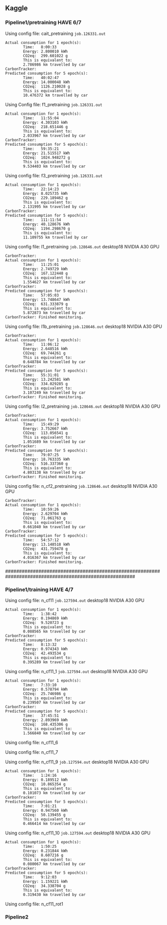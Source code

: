 ## Kaggle
### Pipeline1/pretraining HAVE 6/7
Using config file: cait_pretraining `job.126331.out`
```
Actual consumption for 1 epoch(s):
        Time:   8:00:33
        Energy: 2.800010 kWh
        CO2eq:  299.601022 g
        This is equivalent to:
        2.786986 km travelled by car
CarbonTracker:
Predicted consumption for 5 epoch(s):
        Time:   40:02:47
        Energy: 14.000048 kWh
        CO2eq:  1126.210028 g
        This is equivalent to:
        10.476372 km travelled by car
```

Using Config file: f1_pretraining `job.126331.out`
```
Actual consumption for 1 epoch(s):
        Time:   11:55:04
        Energy: 4.303103 kWh
        CO2eq:  218.651446 g
        This is equivalent to:
        2.033967 km travelled by car
CarbonTracker:
Predicted consumption for 5 epoch(s):
        Time:   59:35:21
        Energy: 21.515517 kWh
        CO2eq:  1024.948272 g
        This is equivalent to:
        9.534403 km travelled by car
```

Using config file: f3_pretraining `job.126331.out`
```
Actual consumption for 1 epoch(s):
        Time:   22:14:23
        Energy: 8.025735 kWh
        CO2eq:  229.189462 g
        This is equivalent to:
        2.131995 km travelled by car
CarbonTracker:
Predicted consumption for 5 epoch(s):
        Time:   111:11:54
        Energy: 40.128676 kWh
        CO2eq:  1194.298670 g
        This is equivalent to:
        11.109755 km travelled by car
```

Using config file: l1_pretraining ```job.128646.out``` desktop18 NVIDIA A30 GPU
```
CarbonTracker:
Actual consumption for 1 epoch(s):
        Time:   11:25:01
        Energy: 2.749729 kWh
        CO2eq:  167.122448 g
        This is equivalent to:
        1.554627 km travelled by car
CarbonTracker:
Predicted consumption for 5 epoch(s):
        Time:   57:05:03
        Energy: 13.748647 kWh
        CO2eq:  631.333879 g
        This is equivalent to:
        5.872873 km travelled by car
CarbonTracker: Finished monitoring.
```

Using config file: l1b_pretraining ```job.128646.out``` desktop18 NVIDIA A30 GPU
```
CarbonTracker:
Actual consumption for 1 epoch(s):
        Time:   11:06:12
        Energy: 2.648516 kWh
        CO2eq:  69.744261 g
        This is equivalent to:
        0.648784 km travelled by car
CarbonTracker:
Predicted consumption for 5 epoch(s):
        Time:   55:31:01
        Energy: 13.242581 kWh
        CO2eq:  334.029285 g
        This is equivalent to:
        3.107249 km travelled by car
CarbonTracker: Finished monitoring.
```

Using config file: l2_pretraining ```job.128646.out``` desktop18 NVIDIA A30 GPU
```
CarbonTracker:
Actual consumption for 1 epoch(s):
        Time:   15:49:29
        Energy: 3.752667 kWh
        CO2eq:  113.056541 g
        This is equivalent to:
        1.051689 km travelled by car
CarbonTracker:
Predicted consumption for 5 epoch(s):
        Time:   79:07:25
        Energy: 18.763335 kWh
        CO2eq:  516.337360 g
        This is equivalent to:
        4.803138 km travelled by car
CarbonTracker: Finished monitoring.
```


Using config file: n_cf2_pretraining ```job.128646.out``` desktop18 NVIDIA A30 GPU
```
CarbonTracker:
Actual consumption for 1 epoch(s):
        Time:   10:59:26
        Energy: 2.629704 kWh
        CO2eq:  71.061763 g
        This is equivalent to:
        0.661040 km travelled by car
CarbonTracker:
Predicted consumption for 5 epoch(s):
        Time:   54:57:12
        Energy: 13.148518 kWh
        CO2eq:  431.759478 g
        This is equivalent to:
        4.016367 km travelled by car
CarbonTracker: Finished monitoring.
```


#######################################################################################################

### Pipeline1/training HAVE 4/7
Using config file: n_cf11 `job.127594.out`  desktop18 NVIDIA A30 GPU
```
Actual consumption for 1 epoch(s):
        Time:   1:38:42
        Energy: 0.194869 kWh
        CO2eq:  9.520723 g
        This is equivalent to:
        0.088565 km travelled by car
CarbonTracker:
Predicted consumption for 5 epoch(s):
        Time:   8:13:32
        Energy: 0.974343 kWh
        CO2eq:  42.493534 g
        This is equivalent to:
        0.395289 km travelled by car
```

Using config file: n_cf11_1 `job.127594.out` desktop18 NVIDIA A30 GPU
```
Actual consumption for 1 epoch(s):
        Time:   7:33:10
        Energy: 0.578794 kWh
        CO2eq:  25.746986 g
        This is equivalent to:
        0.239507 km travelled by car
CarbonTracker:
Predicted consumption for 5 epoch(s):
        Time:   37:45:51
        Energy: 2.893969 kWh
        CO2eq:  168.435306 g
        This is equivalent to:
        1.566840 km travelled by car
```

Using config file: n_cf11_6

Using config file: n_cf11_7

Using config file: n_cf11_9 `job.127594.out` desktop18 NVIDIA A30 GPU
```
Actual consumption for 1 epoch(s):
        Time:   1:24:16
        Energy: 0.189512 kWh
        CO2eq:  10.865354 g
        This is equivalent to:
        0.101073 km travelled by car
CarbonTracker:
Predicted consumption for 5 epoch(s):
        Time:   7:01:21
        Energy: 0.947560 kWh
        CO2eq:  50.139455 g
        This is equivalent to:
        0.466414 km travelled by car
```

Using config file: n_cf11_10 `job.127594.out` desktop18 NVIDIA A30 GPU
```
Actual consumption for 1 epoch(s):
        Time:   1:50:25
        Energy: 0.231844 kWh
        CO2eq:  8.607216 g
        This is equivalent to:
        0.080067 km travelled by car
CarbonTracker:
Predicted consumption for 5 epoch(s):
        Time:   9:12:03
        Energy: 1.159221 kWh
        CO2eq:  34.338704 g
        This is equivalent to:
        0.319430 km travelled by car
```

Using config file: n_cf11_rot1



### Pipeline2
